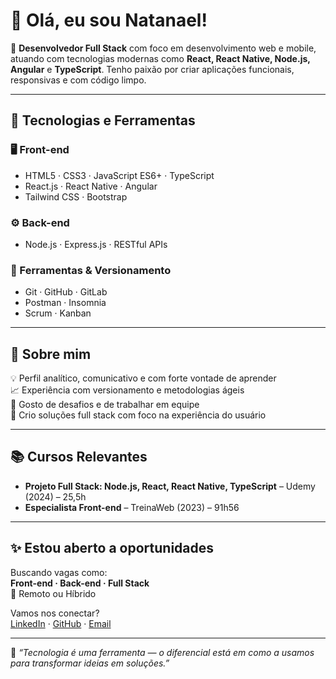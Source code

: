 # 👋 Olá, eu sou Natanael!  

🎯 **Desenvolvedor Full Stack** com foco em desenvolvimento web e mobile, atuando com tecnologias modernas como **React, React Native, Node.js, Angular** e **TypeScript**. Tenho paixão por criar aplicações funcionais, responsivas e com código limpo.

---

## 🚀 Tecnologias e Ferramentas

### 🖥️ Front-end
- HTML5 · CSS3 · JavaScript ES6+ · TypeScript  
- React.js · React Native · Angular  
- Tailwind CSS · Bootstrap

### ⚙️ Back-end
- Node.js · Express.js · RESTful APIs  

### 🧰 Ferramentas & Versionamento
- Git · GitHub · GitLab  
- Postman · Insomnia  
- Scrum · Kanban  

---

## 📌 Sobre mim

💡 Perfil analítico, comunicativo e com forte vontade de aprender  
📈 Experiência com versionamento e metodologias ágeis  
🧩 Gosto de desafios e de trabalhar em equipe  
📲 Crio soluções full stack com foco na experiência do usuário  

---

## 📚 Cursos Relevantes

- **Projeto Full Stack: Node.js, React, React Native, TypeScript** – Udemy (2024) – 25,5h  
- **Especialista Front-end** – TreinaWeb (2023) – 91h56  

---

## ✨ Estou aberto a oportunidades

Buscando vagas como:  
**Front-end · Back-end · Full Stack**  
📍 Remoto ou Híbrido

Vamos nos conectar?  
[LinkedIn](https://www.linkedin.com/in/seu-usuario) · [GitHub](https://github.com/seu-usuario) · [Email](mailto:seu-email@exemplo.com)

---

🧠 _“Tecnologia é uma ferramenta — o diferencial está em como a usamos para transformar ideias em soluções.”_


<!---
NatanaelSantos2/NatanaelSantos2 is a ✨ special ✨ repository because its `README.md` (this file) appears on your GitHub profile.
You can click the Preview link to take a look at your changes.
--->
